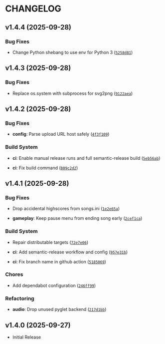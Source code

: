 # CHANGELOG

<!-- version list -->

## v1.4.4 (2025-09-28)

### Bug Fixes

- Change Python shebang to use env for Python 3
  ([`5258d81`](https://github.com/sildur/fretsonfire/commit/5258d819d812e5af4365cd4307bd9b9fe4c15734))


## v1.4.3 (2025-09-28)

### Bug Fixes

- Replace os.system with subprocess for svg2png
  ([`9122aea`](https://github.com/sildur/fretsonfire/commit/9122aeae56f6abde3bf0c5fe627864baced5ebc4))


## v1.4.2 (2025-09-28)

### Bug Fixes

- **config**: Parse upload URL host safely
  ([`4f3f109`](https://github.com/sildur/fretsonfire/commit/4f3f10944c231d5739f8df20038cba3b8af675f6))

### Build System

- **ci**: Enable manual release runs and full semantic-release build
  ([`5eb56ab`](https://github.com/sildur/fretsonfire/commit/5eb56abc9feb8a5af5aa36a181e2d11e9372e1ef))

- **ci**: Fix build command
  ([`809c2d2`](https://github.com/sildur/fretsonfire/commit/809c2d267f4817a4f274a6512d3b3d9f83e5bead))


## v1.4.1 (2025-09-28)

### Bug Fixes

- Drop accidental highscores from songs.ini
  ([`1e2e65a`](https://github.com/sildur/fretsonfire/commit/1e2e65ab63e31b97c8462e9082cbe8b86369607f))

- **gameplay**: Keep pause menu from ending song early
  ([`2cef1ca`](https://github.com/sildur/fretsonfire/commit/2cef1ca2c5360c35a07a39557c98dd2f7860cb81))

### Build System

- Repair distributable targets
  ([`72e7e06`](https://github.com/sildur/fretsonfire/commit/72e7e0638a26b120103d44900a7d1a390eff5c04))

- **ci**: Add semantic-release workflow and config
  ([`957e31b`](https://github.com/sildur/fretsonfire/commit/957e31bdb2d8fc927d5305841320d6302ab4fc46))

- **ci**: Fix branch name in github action
  ([`5185069`](https://github.com/sildur/fretsonfire/commit/51850696b82873befc720b3b234cbe5223a70afc))

### Chores

- Add dependabot configuration
  ([`246ff99`](https://github.com/sildur/fretsonfire/commit/246ff9906e84beaa76dec66b7f2ba7894b387609))

### Refactoring

- **audio**: Drop unused pyglet backend
  ([`217d1bb`](https://github.com/sildur/fretsonfire/commit/217d1bbcab6b8fc962cf45251940956966dea65d))


## v1.4.0 (2025-09-27)

- Initial Release
